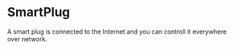 # SmartPlug
A smart plug is connected to the Internet and you can controll it everywhere over network.
